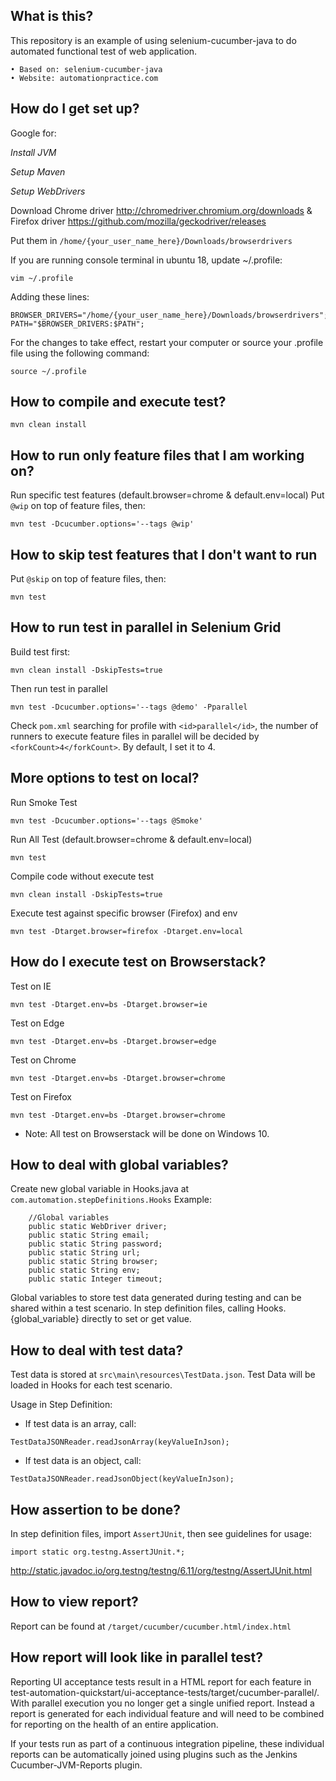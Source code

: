 ## What is this?

This repository is an example of using selenium-cucumber-java to do automated functional test of web application.

	• Based on: selenium-cucumber-java
	• Website: automationpractice.com

## How do I get set up?

Google for:

*Install JVM*

*Setup Maven*

*Setup WebDrivers*

Download Chrome driver http://chromedriver.chromium.org/downloads & Firefox driver https://github.com/mozilla/geckodriver/releases

Put them in `/home/{your_user_name_here}/Downloads/browserdrivers`

If you are running console terminal in ubuntu 18, update ~/.profile:
```
vim ~/.profile
```

Adding these lines:
```
BROWSER_DRIVERS="/home/{your_user_name_here}/Downloads/browserdrivers";
PATH="$BROWSER_DRIVERS:$PATH";
```

For the changes to take effect, restart your computer or source your .profile file using the following command:
```
source ~/.profile
```

## How to compile and execute test?
```
mvn clean install
```

## How to run only feature files that I am working on?
Run specific test features (default.browser=chrome & default.env=local)
Put `@wip` on top of feature files, then:
```
mvn test -Dcucumber.options='--tags @wip'
```

## How to skip test features that I don't want to run
Put `@skip` on top of feature files, then:
```
mvn test
```

## How to run test in parallel in Selenium Grid

Build test first:
```
mvn clean install -DskipTests=true
```
Then run test in parallel
```
mvn test -Dcucumber.options='--tags @demo' -Pparallel
```
Check `pom.xml` searching for profile with `<id>parallel</id>`, the number of runners to execute feature files in parallel will be decided by `<forkCount>4</forkCount>`. By default, I set it to 4.


## More options to test on local?
Run Smoke Test
```
mvn test -Dcucumber.options='--tags @Smoke'
```

Run All Test (default.browser=chrome & default.env=local)
```
mvn test
```
Compile code without execute test
```
mvn clean install -DskipTests=true
```
Execute test against specific browser (Firefox) and env
```
mvn test -Dtarget.browser=firefox -Dtarget.env=local
```

## How do I execute test on Browserstack?

Test on IE
```
mvn test -Dtarget.env=bs -Dtarget.browser=ie
```

Test on Edge
```
mvn test -Dtarget.env=bs -Dtarget.browser=edge
```

Test on Chrome
```
mvn test -Dtarget.env=bs -Dtarget.browser=chrome
```

Test on Firefox
```
mvn test -Dtarget.env=bs -Dtarget.browser=chrome
```
* Note: All test on Browserstack will be done on Windows 10.

## How to deal with global variables?
Create new global variable in Hooks.java at `com.automation.stepDefinitions.Hooks`
Example:
```
    //Global variables
    public static WebDriver driver;
    public static String email;
    public static String password;
    public static String url;
    public static String browser;
    public static String env;
    public static Integer timeout;
```

Global variables to store test data generated during testing and can be shared within a test scenario. In step definition files, calling Hooks.{global_variable} directly to set or get value.

## How to deal with test data?
Test data is stored at `src\main\resources\TestData.json`. Test Data will be loaded in Hooks for each test scenario.

Usage in Step Definition:
- If test data is an array, call:
```
TestDataJSONReader.readJsonArray(keyValueInJson);
```
- If test data is an object, call:
```
TestDataJSONReader.readJsonObject(keyValueInJson);
```

## How assertion to be done?
In step definition files, import `AssertJUnit`, then see guidelines for usage:
```
import static org.testng.AssertJUnit.*;
```
http://static.javadoc.io/org.testng/testng/6.11/org/testng/AssertJUnit.html

## How to view report?
Report can be found at `/target/cucumber/cucumber.html/index.html`

## How report will look like in parallel test?
Reporting
UI acceptance tests result in a HTML report for each feature in test-automation-quickstart/ui-acceptance-tests/target/cucumber-parallel/. With parallel execution you no longer get a single unified report. Instead a report is generated for each individual feature and will need to be combined for reporting on the health of an entire application.

If your tests run as part of a continuous integration pipeline, these individual reports can be automatically joined using plugins such as the Jenkins Cucumber-JVM-Reports plugin.
